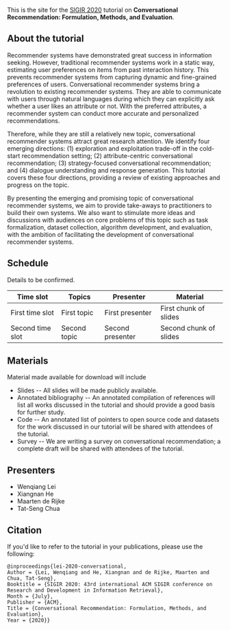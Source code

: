 This is the site for the [SIGIR 2020](http://sigir.org/sigir2020/) tutorial on **Conversational Recommendation: Formulation, Methods, and Evaluation**.

## About the tutorial
Recommender systems have demonstrated great success in information seeking. However, traditional recommender systems work in a static way, estimating user preferences on items from past interaction history. This prevents recommender systems from capturing dynamic and fine-grained preferences of users. Conversational recommender systems bring a revolution to existing recommender systems. They are able to communicate with users through natural languages during which they can explicitly ask whether a user likes an attribute or not. With the preferred attributes, a recommender system can conduct more accurate and personalized recommendations.

Therefore, while they are still a relatively new topic, conversational recommender systems attract great research attention. We identify four emerging directions: (1) exploration and exploitation trade-off in the cold-start recommendation setting; (2) attribute-centric conversational recommendation; (3) strategy-focused conversational recommendation; and (4) dialogue understanding and response generation. This tutorial covers these four directions, providing a review of existing approaches and progress on the topic.

By presenting the emerging and promising topic of conversational recommender systems, we aim to provide take-aways to practitioners to build their own systems. We also want to stimulate more ideas and discussions with audiences on core problems of this topic such as task formalization, dataset collection, algorithm development, and evaluation, with the ambition of facilitating the development of conversational recommender systems.

## Schedule
Details to be confirmed.

Time slot | Topics | Presenter | Material
------------ | ------------- | ------------- | -------------
First time slot | First topic | First presenter | First chunk of slides
Second time slot | Second topic | Second presenter | Second chunk of slides

## Materials
Material made available for download will include

- Slides -- All slides will be made publicly available.
- Annotated bibliography -- An annotated compilation of references will list all works discussed in the tutorial and should provide a good basis for further study.
- Code -- An annotated list of pointers to open source code and datasets for the work discussed in our tutorial will be shared with attendees of the tutorial.
- Survey -- We are writing a survey on conversational recommendation; a complete draft will be shared with attendees of the tutorial.

## Presenters
- Wenqiang Lei
- Xiangnan He
- Maarten de Rijke
- Tat-Seng Chua

## Citation
If you'd like to refer to the tutorial in your publications, please use the following:

```
@inproceedings{lei-2020-conversational,
Author = {Lei, Wenqiang and He, Xiangnan and de Rijke, Maarten and Chua, Tat-Seng},
Booktitle = {SIGIR 2020: 43rd international ACM SIGIR conference on Research and Development in Information Retrieval},
Month = {July},
Publisher = {ACM},
Title = {Conversational Recommendation: Formulation, Methods, and Evaluation},
Year = {2020}}
```
